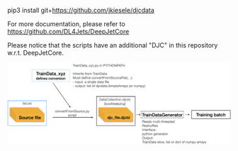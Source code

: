 
pip3 install git+https://github.com/jkiesele/djcdata

For more documentation, please refer to https://github.com/DL4Jets/DeepJetCore

Please notice that the scripts have an additional "DJC" in this repository w.r.t. DeepJetCore.

![pipeline](https://github.com/jkiesele/djcdata/blob/master/pipeline.png "Data pipeline for training")
